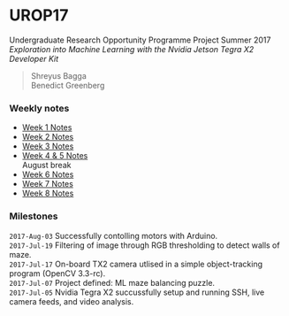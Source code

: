 # UROP17
Undergraduate Research Opportunity Programme Project Summer 2017  
_Exploration into Machine Learning with the Nvidia Jetson Tegra X2 Developer Kit_  

> Shreyus Bagga  
> Benedict Greenberg  

### Weekly notes
 - [Week 1 Notes](/Week-1-Notes.md)
 - [Week 2 Notes](/Week-2-Notes.md)
 - [Week 3 Notes](/Week-3-Notes.md)
 - [Week 4 & 5 Notes](/Week-4-5-Notes.md)  
August break
 - [Week 6 Notes](/Week-6-Notes.md)
 - [Week 7 Notes](/Week-7-Notes.md)
 - [Week 8 Notes](/Week-8-Notes.md)
 
 ### Milestones
 
 `2017-Aug-03` Successfully contolling motors with Arduino.  
 `2017-Jul-19` Filtering of image through RGB thresholding to detect walls of maze.  
 `2017-Jul-17` On-board TX2 camera utlised in a simple object-tracking program (OpenCV 3.3-rc).  
 `2017-Jul-07` Project defined: ML maze balancing puzzle.  
 `2017-Jul-05` Nvidia Tegra X2 succussfully setup and running SSH, live camera feeds, and video analysis.  
 
